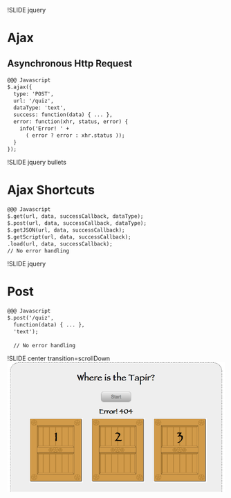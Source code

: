 !SLIDE jquery
# Ajax
## Asynchronous Http Request

    @@@ Javascript
    $.ajax({
      type: 'POST',
      url: '/quiz',
      dataType: 'text',
      success: function(data) { ... },
      error: function(xhr, status, error) {
        info('Error! ' +
          ( error ? error : xhr.status ));
      }
    });

!SLIDE jquery bullets
# Ajax Shortcuts

    @@@ Javascript
    $.get(url, data, successCallback, dataType);
    $.post(url, data, successCallback, dataType);
    $.getJSON(url, data, successCallback);
    $.getScript(url, data, successCallback);
    .load(url, data, successCallback);
    // No error handling

!SLIDE jquery
# Post

    @@@ Javascript
    $.post('/quiz',
      function(data) { ... },
      'text');

      // No error handling


!SLIDE center transition=scrollDown
![404](start_button_404.png)